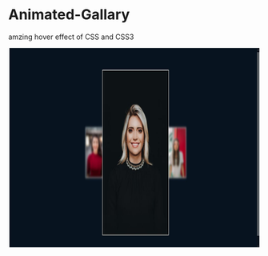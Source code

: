 # Animated-Gallary
amzing hover effect of CSS and CSS3



<p align="center">

  <img src="https://github.com/aliashfak178/PICS/blob/main/PICS/An%20galary.JPG" alt="Coder JPG" width="500" height="400">
  
</p>
